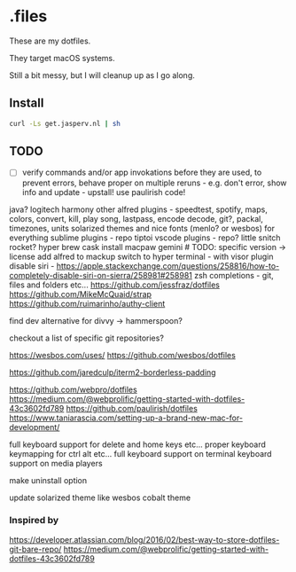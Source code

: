 # .files

These are my dotfiles.

They target macOS systems.

Still a bit messy, but I will cleanup up as I go along.

## Install
```bash
curl -Ls get.jasperv.nl | sh
```

## TODO
- [ ] verify commands and/or app invokations before they are used, to prevent errors, behave proper on multiple reruns - e.g. don't error, show info and update - upstall! use paulirish code!

java?
logitech harmony
other alfred plugins - speedtest, spotify, maps, colors, convert, kill, play song, lastpass, encode decode, git?, packal, timezones, units
solarized themes and nice fonts (menlo? or wesbos) for everything
sublime plugins - repo
tiptoi
vscode plugins - repo?
little snitch
rocket?
hyper
brew cask install macpaw gemini # TODO: specific version -> license
add alfred to mackup
switch to hyper terminal - with visor plugin
disable siri - https://apple.stackexchange.com/questions/258816/how-to-completely-disable-siri-on-sierra/258981#258981
zsh completions - git, files and folders etc...
https://github.com/jessfraz/dotfiles
https://github.com/MikeMcQuaid/strap
https://github.com/ruimarinho/authy-client

find dev alternative for divvy -> hammerspoon?

checkout a list of specific git repositories?

https://wesbos.com/uses/
https://github.com/wesbos/dotfiles

https://github.com/jaredculp/iterm2-borderless-padding

https://github.com/webpro/dotfiles
https://medium.com/@webprolific/getting-started-with-dotfiles-43c3602fd789
https://github.com/paulirish/dotfiles
https://www.taniarascia.com/setting-up-a-brand-new-mac-for-development/

full keyboard support for delete and home keys etc...
proper keyboard keymapping for ctrl alt etc...
full keyboard support on terminal
keyboard support on media players

make uninstall option

update solarized theme like wesbos cobalt theme

### Inspired by
https://developer.atlassian.com/blog/2016/02/best-way-to-store-dotfiles-git-bare-repo/
https://medium.com/@webprolific/getting-started-with-dotfiles-43c3602fd789
